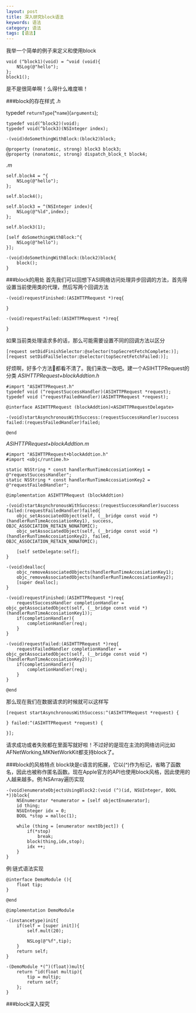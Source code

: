 ```yaml
---
layout: post
title: 深入研究block语法
keywords: 语法
category: 语法
tags: [语法]
---
```


我举一个简单的例子来定义和使用block

    void (^block1)(void) = ^void (void){
        NSLog(@"hello");
    };
    block1();
    
是不是很简单啊！么得什么难度嘛！

###block的存在样式
*.h*

  typedef `returnType`(^`name`)(`arguments`);

    typedef void(^block2)(void);
    typedef void(^block3)(NSInteger index);
    
    -(void)doSomethingWithBlock:(block2)block;
    
    @property (nonatomic, strong) block3 block3;
    @property (nonatomic, strong) dispatch_block_t block4;

*.m*

    self.block4 = ^{
        NSLog(@"hello");
    };
    
    self.block4();
    
    self.block3 = ^(NSInteger index){
        NSLog(@"%ld",index);
    };
    
    self.block3(1);
    
    [self doSomethingWithBlock:^{
        NSLog(@"hello");
    }];
    
    -(void)doSomethingWithBlock:(block2)block{
        block();
    }
    
###block的用处
首先我们可以回想下ASI网络访问处理异步回调的方法，首先得设置当前使用类的代理，然后写两个回调方法

    -(void)requestFinished:(ASIHTTPRequest *)req{

    }

    -(void)requestFailed:(ASIHTTPRequest *)req{

    }
    
如果当前类处理请求多的话，那么可能需要设置不同的回调方法以区分

    [request setDidFinishSelector:@selector(topSecretFetchComplete:)];
	[request setDidFailSelector:@selector(topSecretFetchFailed:)];
	
好烦啊，好多个方法👀都看不清了。我们来改一改吧。建一个ASIHTTPRequest的分类
*ASIHTTPRequest+blockAddtion.h*

    #import "ASIHTTPRequest.h"
    typedef void (^requestSuccessHandler)(ASIHTTPRequest *request);
    typedef void (^requestFailedHandler)(ASIHTTPRequest *request);

    @interface ASIHTTPRequest (blockAddtion)<ASIHTTPRequestDelegate>

    -(void)startAsynchronousWithSuccess:(requestSuccessHandler)success failed:(requestFailedHandler)failed;

    @end
    
*ASIHTTPRequest+blockAddtion.m*

    #import "ASIHTTPRequest+blockAddtion.h"
	#import <objc/runtime.h>
		
	static NSString * const handlerRunTimeAccosiationKey1 = @"requestSuccessHandler";
	static NSString * const handlerRunTimeAccosiationKey2 = @"requestFailedHandler";
		
	@implementation ASIHTTPRequest (blockAddtion)
		
	-(void)startAsynchronousWithSuccess:(requestSuccessHandler)success failed:(requestFailedHandler)failed{
	    objc_setAssociatedObject(self, (__bridge const void *)(handlerRunTimeAccosiationKey1), success, OBJC_ASSOCIATION_RETAIN_NONATOMIC);
		objc_setAssociatedObject(self, (__bridge const void *)(handlerRunTimeAccosiationKey2), failed, OBJC_ASSOCIATION_RETAIN_NONATOMIC);
		    
		[self setDelegate:self];
    }
		
	-(void)dealloc{
	    objc_removeAssociatedObjects(handlerRunTimeAccosiationKey1);
	    objc_removeAssociatedObjects(handlerRunTimeAccosiationKey2);
	    [super dealloc];
	}
	
	-(void)requestFinished:(ASIHTTPRequest *)req{
	    requestSuccessHandler completionHandler = objc_getAssociatedObject(self, (__bridge const void *)(handlerRunTimeAccosiationKey1));
	    if(completionHandler){
	        completionHandler(req);
	    }
	}
	
	-(void)requestFailed:(ASIHTTPRequest *)req{
	    requestFailedHandler completionHandler = objc_getAssociatedObject(self, (__bridge const void *)(handlerRunTimeAccosiationKey2));
	    if(completionHandler){
	        completionHandler(req);
	    }
	}
	
	@end


那么现在我们在数据请求的时候就可以这样写

    [request startAsynchronousWithSuccess:^(ASIHTTPRequest *request) {
        
    } failed:^(ASIHTTPRequest *request) {
        
    }];
    
请求成功或者失败都在里面写就好啦！不过好的是现在主流的网络访问比如AFNetWorking,MKNetWorkKit都支持block了。

###block的风格特点
block块是c语言的拓展，它以(^)作为标记，省略了函数名，因此也被称作匿名函数。现在Apple官方的API也使用block风格，因此使用的人越来越多。例:NSArray遍历实现

	-(void)enumerateObjectsUsingBlock2:(void (^)(id, NSUInteger, BOOL *))block{
	    NSEnumerator *enumerator = [self objectEnumerator];
	    id thing;
	    NSUInteger idx = 0;
	    BOOL *stop = malloc(1);
	    
	    while (thing = [enumerator nextObject]) {
	        if(*stop)
	            break;
	        block(thing,idx,stop);
	        idx ++;
	    }
	}
	
例:链式语法实现

    @interface DemoModule (){
	    float tip;
	}
	
	@end
	
	@implementation DemoModule
	
	-(instancetype)init{
	    if(self = [super init]){
	        self.mult(20);
	        
	        NSLog(@"%f",tip);
	    }
	    return self;
	}
	
	-(DemoModule *(^)(float))mult{
	    return ^id(float multip){
	        tip = multip;
	        return self;
	    };
	}


###block深入探究
